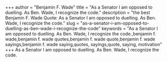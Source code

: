 +++
author = "Benjamin F. Wade"
title = "As a Senator I am opposed to duelling. As Ben. Wade, I recognize the code."
description = "the best Benjamin F. Wade Quote: As a Senator I am opposed to duelling. As Ben. Wade, I recognize the code."
slug = "as-a-senator-i-am-opposed-to-duelling-as-ben-wade-i-recognize-the-code"
keywords = "As a Senator I am opposed to duelling. As Ben. Wade, I recognize the code.,benjamin f. wade,benjamin f. wade quotes,benjamin f. wade quote,benjamin f. wade sayings,benjamin f. wade saying,quotes, sayings,quote, saying, motivation"
+++
As a Senator I am opposed to duelling. As Ben. Wade, I recognize the code.
